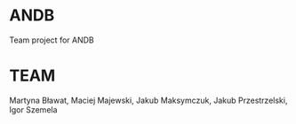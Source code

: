 # ANDB
Team project for ANDB

# TEAM
Martyna Bławat, Maciej Majewski, Jakub Maksymczuk, Jakub Przestrzelski, Igor Szemela
